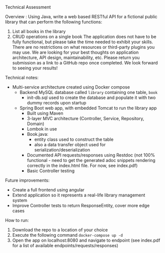 Technical Assessment

Overview :
Using Java, write a web based RESTful API for a fictional public library that can perform the
following functions:
1. List all books in the library
2. CRUD operations on a single book
The application does not have to be fully functional, but please take the time needed to exhibit your
skills.
There are no restrictions on what resources or third-party plugins you may use. We are looking for
your best thoughts on application architecture, API design, maintainability, etc.
Please return you submission as a link to a GitHub repo once completed. We look forward to seeing
your results!

Technical notes:
- Multi-service architecture created using Docker compose
  - Backend MySQL database called `library` containing one table, `book`
    - init-db.sql used to create the database and populate it with two dummy records upon startup
  - Spring Boot web app, with embedded Tomcat to run the library app
    - Built using Maven
    - 3-layer MVC architecture (Controller, Service, Repository, Domain)
    - Lombok in use
    - Book.java:
      - entity class used to construct the table
      - also a data transfer object used for serialization/deserialization
    - Documented API requests/responses using Restdoc (not 100% functional - need to get the generated adoc snippets rendering correctly in the index.html file. For now, see index.pdf)
    - Basic Controller testing


Future improvements:
- Create a full frontend using angular
- Extend application so it represents a real-life library management system
- Improve Controller tests to return ResponseEntity, cover more edge cases

How to run:
1. Download the repo to a location of your choice
2. Execute the following command `docker-compose up -d`
3. Open the app on localhost:8080 and navigate to endpoint (see index.pdf for a list of available endpoints/requests/responses)
 
